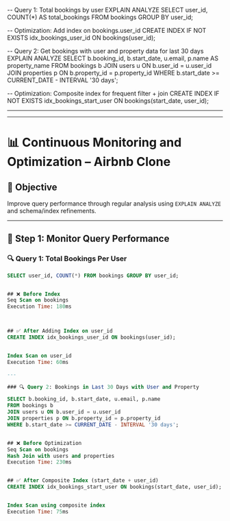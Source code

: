 -- Query 1: Total bookings by user
EXPLAIN ANALYZE
SELECT user_id, COUNT(*) AS total_bookings
FROM bookings
GROUP BY user_id;

-- Optimization: Add index on bookings.user_id
CREATE INDEX IF NOT EXISTS idx_bookings_user_id ON bookings(user_id);


-- Query 2: Get bookings with user and property data for last 30 days
EXPLAIN ANALYZE
SELECT 
    b.booking_id,
    b.start_date,
    u.email,
    p.name AS property_name
FROM bookings b
JOIN users u ON b.user_id = u.user_id
JOIN properties p ON b.property_id = p.property_id
WHERE b.start_date >= CURRENT_DATE - INTERVAL '30 days';

-- Optimization: Composite index for frequent filter + join
CREATE INDEX IF NOT EXISTS idx_bookings_start_user ON bookings(start_date, user_id);


---




---

# 📊 Continuous Monitoring and Optimization – Airbnb Clone

## 🎯 Objective
Improve query performance through regular analysis using `EXPLAIN ANALYZE` and schema/index refinements.

---

## 🧪 Step 1: Monitor Query Performance

### 🔍 Query 1: Total Bookings Per User

```sql
SELECT user_id, COUNT(*) FROM bookings GROUP BY user_id;


## ❌ Before Index
Seq Scan on bookings
Execution Time: 180ms



## ✅ After Adding Index on user_id 
CREATE INDEX idx_bookings_user_id ON bookings(user_id);


Index Scan on user_id
Execution Time: 60ms

---

### 🔍 Query 2: Bookings in Last 30 Days with User and Property

SELECT b.booking_id, b.start_date, u.email, p.name
FROM bookings b
JOIN users u ON b.user_id = u.user_id
JOIN properties p ON b.property_id = p.property_id
WHERE b.start_date >= CURRENT_DATE - INTERVAL '30 days';


## ❌ Before Optimization
Seq Scan on bookings
Hash Join with users and properties
Execution Time: 230ms


## ✅ After Composite Index (start_date + user_id)
CREATE INDEX idx_bookings_start_user ON bookings(start_date, user_id);


Index Scan using composite index
Execution Time: 75ms